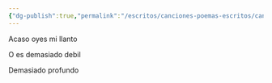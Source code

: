 ```yaml
---
{"dg-publish":true,"permalink":"/escritos/canciones-poemas-escritos/canciones-poemas-escritos/llanto/"}
---
```


Acaso oyes mi llanto

O es demasiado debil

Demasiado profundo